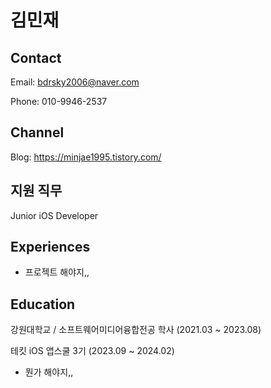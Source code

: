 # 김민재

## Contact
  Email: bdrsky2006@naver.com
  
  Phone: 010-9946-2537

## Channel
  Blog: <https://minjae1995.tistory.com/>

## 지원 직무
  Junior iOS Developer

## Experiences
  * 프로젝트 해야지,,

## Education
  강원대학교 / 소프트웨어미디어융합전공 학사 (2021.03 ~ 2023.08)


  테킷 iOS 앱스쿨 3기 (2023.09 ~ 2024.02)
  * 뭔가 해야지,,